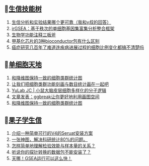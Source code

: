 ## 📝[生信技能树](https://github.com/ixxmu/mp_duty/issues?q=label%3A%E7%94%9F%E4%BF%A1%E6%8A%80%E8%83%BD%E6%A0%91+is%3Aclosed)
<!-- 1issueTable -->

1. [生信分析和实验结果哪个更可靠（我和y叔的回答）](https://github.com/ixxmu/mp_duty/issues/4199) 
2. [irGSEA：基于秩次的单细胞基因集富集分析整合框架](https://github.com/ixxmu/mp_duty/issues/4193) 
3. [生物学功能注释三板斧](https://github.com/ixxmu/mp_duty/issues/4181) 
4. [甲基化芯片的3种bioconductor包有什么区别](https://github.com/ixxmu/mp_duty/issues/4177) 
5. [癌症研究几百年了难道连疾病进展过程的细胞比例变化都搞不清楚吗](https://github.com/ixxmu/mp_duty/issues/4176) 
<!-- 1issueTable -->
## 📝[单细胞天地](https://github.com/ixxmu/mp_duty/issues?q=label%3A%E5%8D%95%E7%BB%86%E8%83%9E%E5%A4%A9%E5%9C%B0+is%3Aclosed)
<!-- 2issueTable -->

1. [和降维图保持一致的细胞类群统计图](https://github.com/ixxmu/mp_duty/issues/4173) 
2. [让我们把细胞类群功能刻画与数目统计画在一起吧](https://github.com/ixxmu/mp_duty/issues/4172) 
3. [YuLab JC | 小鼠大脑皮层细胞多样化的分子逻辑](https://github.com/ixxmu/mp_duty/issues/4164) 
4. [文章发表：ggbreak让你更好地利用画图空间](https://github.com/ixxmu/mp_duty/issues/4149) 
5. [和降维图保持一致的细胞类群统计图](https://github.com/ixxmu/mp_duty/issues/4105) 
<!-- 2issueTable -->

## 📝[果子学生信](https://github.com/ixxmu/mp_duty/issues?q=label%3A%E6%9E%9C%E5%AD%90%E5%AD%A6%E7%94%9F%E4%BF%A1+is%3Aclosed)
<!-- 3issueTable -->

1. [介绍一种简单可行的V4的Seruat安装方案](https://github.com/ixxmu/mp_duty/issues/4134) 
2. [一张神图，解决科研统计80%的问题。](https://github.com/ixxmu/mp_duty/issues/4125) 
3. [怎样简单地理解检验效能与样本量的关系？](https://github.com/ixxmu/mp_duty/issues/4124) 
4. [听说你的探针转换的数据包不能安装了？](https://github.com/ixxmu/mp_duty/issues/4122) 
5. [天哪！GSEA运行可以这么快！](https://github.com/ixxmu/mp_duty/issues/3953) 
<!-- 3issueTable -->
